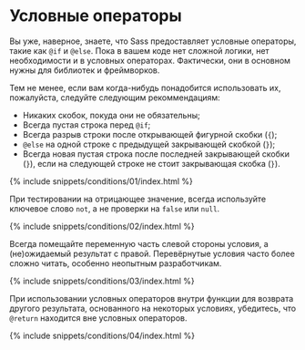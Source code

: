 
# Условные операторы

Вы уже, наверное, знаете, что Sass предоставляет условные операторы, такие как `@if` и `@else`. Пока в вашем коде нет сложной логики, нет необходимости и в условных операторах. Фактически, они в основном нужны для библиотек и фреймворков.

Тем не менее, если вам когда-нибудь понадобится использовать их, пожалуйста, следуйте следующим рекоммендациям:

* Никаких скобок, покуда они не обязательны;
* Всегда пустая строка перед `@if`;
* Всегда разрыв строки после открывающей фигурной скобки (`{`);
* `@else` на одной строке с предыдущей закрывающей скобкой (`}`);
* Всегда новая пустая строка после последней закрывающей скобки (`}`), если на следующей строке не стоит закрывающая скобка (`}`).

{% include snippets/conditions/01/index.html %}

При тестировании на отрицающее значение, всегда используйте ключевое слово `not`, а не проверки на `false` или `null`.

{% include snippets/conditions/02/index.html %}

Всегда помещайте переменную часть слевой стороны условия, а (не)ожидаемый результат с правой. Перевёрнутые условия часто более сложно читать, особенно неопытным разработчикам.

{% include snippets/conditions/03/index.html %}

При использовании условных операторов внутри функции для возврата другого результата, основанного на некоторых условиях, убедитесь, что `@return` находится вне условных операторов.

{% include snippets/conditions/04/index.html %}
